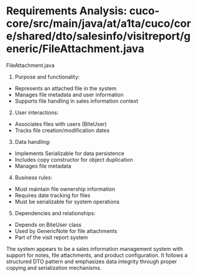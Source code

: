 # Requirements Analysis: cuco-core/src/main/java/at/a1ta/cuco/core/shared/dto/salesinfo/visitreport/generic/FileAttachment.java

FileAttachment.java
1. Purpose and functionality:
- Represents an attached file in the system
- Manages file metadata and user information
- Supports file handling in sales information context

2. User interactions:
- Associates files with users (BiteUser)
- Tracks file creation/modification dates

3. Data handling:
- Implements Serializable for data persistence
- Includes copy constructor for object duplication
- Manages file metadata

4. Business rules:
- Must maintain file ownership information
- Requires date tracking for files
- Must be serializable for system operations

5. Dependencies and relationships:
- Depends on BiteUser class
- Used by GenericNote for file attachments
- Part of the visit report system

The system appears to be a sales information management system with support for notes, file attachments, and product configuration. It follows a structured DTO pattern and emphasizes data integrity through proper copying and serialization mechanisms.